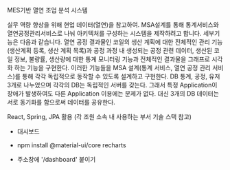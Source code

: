MES기반 열연 조업 분석 시스템

실무 역량 향상을 위해 현업 데이터(열연)을 참고하여. MSA설계를 통해 통계서비스와 열연공정관리서비스로 나눠 
아키텍처를 구성하는 시스템을 제작하려고 합니다. 세부기능은 다음과 같습니다.
열연 공정 결과물인 코일의 생산 계획에 대한 전체적인 관리 기능(생산계획 등록, 생산 계획 목록)과 
공정 과정 내 생성되는 공정 관련 데이터, 생산된 코일 정보, 불량률, 생산량에 대한 통계 모니터링 기능과 
전체적인 결과물을 그래프로 시각화 하는 기능을 구현한다. 
이러한 기능들을 MSA 설계(통계 서비스, 열연 공정 관리 서비스)를 통해 각각 독립적으로 동작할 수 있도록 설계하고 구현한다.
DB 통계, 공정, 유저 3개로 나누었으며 각각의 DB는 독립적인 서버를 갖는다.
그래서 특정 Application이 장애가 발생하여도 다른 Application 이용에는 문제가 없다.
대신 3개의 DB 데이터는 서로 동기화를 함으로써 데이터를 공유한다.

React, Spring, JPA  활용 (각 조원 소속 내 사용하는 부서 기술 스택 참고)

* 대시보드 
- npm install @material-ui/core recharts

- 주소창에 '/dashboard' 붙이기